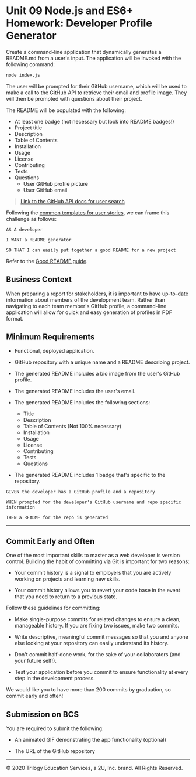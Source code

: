 # Unit 09 Node.js and ES6+ Homework: Developer Profile Generator

Create a command-line application that dynamically generates a README.md from a user's input. The application will be invoked with the following command:

```sh
node index.js
```

The user will be prompted for their GitHub username, which will be used to make a call to the GitHub API to retrieve their email and profile image. They will then be prompted with questions about their project.

The README will be populated with the following:

- At least one badge (not necessary but look into README badges!)
- Project title
- Description
- Table of Contents
- Installation
- Usage
- License
- Contributing
- Tests
- Questions
  - User GitHub profile picture
  - User GitHub email

> [Link to the GitHub API docs for user search](https://developer.github.com/v3/search/#search-users)

Following the [common templates for user stories](https://en.wikipedia.org/wiki/User_story#Common_templates), we can frame this challenge as follows:

```
AS A developer

I WANT a README generator

SO THAT I can easily put together a good README for a new project
```

Refer to the [Good README guide](../../01-HTML-Git-CSS/03-Supplemental/Good-README-Guide/README.md).

## Business Context

When preparing a report for stakeholders, it is important to have up-to-date information about members of the development team. Rather than navigating to each team member's GitHub profile, a command-line application will allow for quick and easy generation of profiles in PDF format.

## Minimum Requirements

- Functional, deployed application.

- GitHub repository with a unique name and a README describing project.

- The generated README includes a bio image from the user's GitHub profile.

- The generated README includes the user's email.

- The generated README includes the following sections:

  - Title
  - Description
  - Table of Contents (Not 100% necessary)
  - Installation
  - Usage
  - License
  - Contributing
  - Tests
  - Questions

- The generated README includes 1 badge that's specific to the repository.

```
GIVEN the developer has a GitHub profile and a repository

WHEN prompted for the developer's GitHub username and repo specific information

THEN a README for the repo is generated
```

---

## Commit Early and Often

One of the most important skills to master as a web developer is version control. Building the habit of committing via Git is important for two reasons:

- Your commit history is a signal to employers that you are actively working on projects and learning new skills.

- Your commit history allows you to revert your code base in the event that you need to return to a previous state.

Follow these guidelines for committing:

- Make single-purpose commits for related changes to ensure a clean, manageable history. If you are fixing two issues, make two commits.

- Write descriptive, meaningful commit messages so that you and anyone else looking at your repository can easily understand its history.

- Don't commit half-done work, for the sake of your collaborators (and your future self!).

- Test your application before you commit to ensure functionality at every step in the development process.

We would like you to have more than 200 commits by graduation, so commit early and often!

## Submission on BCS

You are required to submit the following:

- An animated GIF demonstrating the app functionality (optional)

- The URL of the GitHub repository

---

© 2020 Trilogy Education Services, a 2U, Inc. brand. All Rights Reserved.

